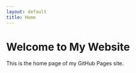 ```yaml
---
layout: default
title: Home
---
```


# Welcome to My Website
This is the home page of my GitHub Pages site.
